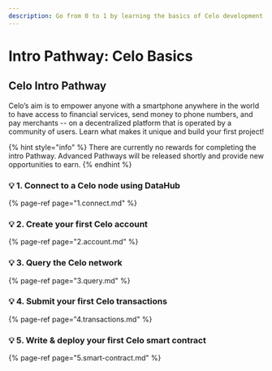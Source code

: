 ```yaml
---
description: Go from 0 to 1 by learning the basics of Celo development
---
```


# Intro Pathway: Celo Basics

## Celo Intro Pathway

Celo’s aim is to empower anyone with a smartphone anywhere in the world to have access to financial services, send money to phone numbers, and pay merchants -- on a decentralized platform that is operated by a community of users. Learn what makes it unique and build your first project!

{% hint style="info" %}
There are currently no rewards for completing the intro Pathway. Advanced Pathways will be released shortly and provide new opportunities to earn.
{% endhint %}

### 💡 1. Connect to a Celo node using DataHub

{% page-ref page="1.connect.md" %}

### 💡 2. Create your first Celo account

{% page-ref page="2.account.md" %}

### 💡 3. Query the Celo network

{% page-ref page="3.query.md" %}

### 💡 4. Submit your first Celo transactions

{% page-ref page="4.transactions.md" %}

### 💡 5. Write & deploy your first Celo smart contract

{% page-ref page="5.smart-contract.md" %}

